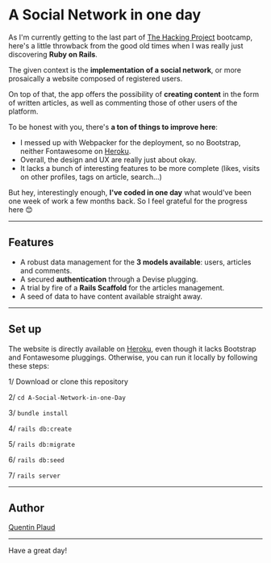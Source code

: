 # A Social Network in one day

As I'm currently getting to the last part of [The Hacking Project](https://www.thehackingproject.org/) bootcamp, here's a little throwback from the good old times when I was really just discovering **Ruby on Rails**.

The given context is the **implementation of a social network**, or more prosaically a website composed of registered users.

On top of that, the app offers the possibility of **creating content** in the form of written articles, as well as commenting those of other users of the platform.

To be honest with you, there's **a ton of things to improve here**:

* I messed up with Webpacker for the deployment, so no Bootstrap, neither Fontawesome on [Heroku](https://a-simple-social-network.herokuapp.com/).
* Overall, the design and UX are really just about okay.
* It lacks a bunch of interesting features to be more complete (likes, visits on other profiles, tags on article, search...)

But hey, interestingly enough, **I've coded in one day** what would've been one week of work a few months back. So I feel grateful for the progress here 😊

---

## Features

* A robust data management for the **3 models available**: users, articles and comments.
* A secured **authentication** through a Devise plugging.
* A trial by fire of a **Rails Scaffold** for the articles management.
* A seed of data to have content available straight away.

---

## Set up

The website is directly available on [Heroku](https://a-simple-social-network.herokuapp.com/), even though it lacks Bootstrap and Fontawesome pluggings. Otherwise, you can run it locally by following these steps:

1/ Download or clone this repository

2/ `cd A-Social-Network-in-one-Day`

3/ `bundle install`

4/ `rails db:create`

5/ `rails db:migrate`

6/ `rails db:seed`

7/ `rails server`

---

## Author

[Quentin Plaud](https://github.com/kentsbrockman)

---

Have a great day!
